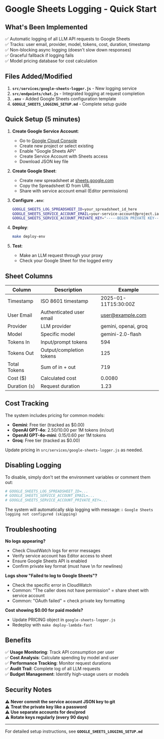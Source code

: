 # Google Sheets Logging - Quick Start

## What's Been Implemented

✅ Automatic logging of all LLM API requests to Google Sheets  
✅ Tracks: user email, provider, model, tokens, cost, duration, timestamp  
✅ Non-blocking async logging (doesn't slow down responses)  
✅ Graceful fallback if logging fails  
✅ Model pricing database for cost calculation  

## Files Added/Modified

1. **`src/services/google-sheets-logger.js`** - New logging service
2. **`src/endpoints/chat.js`** - Integrated logging at request completion
3. **`.env`** - Added Google Sheets configuration template
4. **`GOOGLE_SHEETS_LOGGING_SETUP.md`** - Complete setup guide

## Quick Setup (5 minutes)

1. **Create Google Service Account**:
   - Go to [Google Cloud Console](https://console.cloud.google.com/)
   - Create new project or select existing
   - Enable "Google Sheets API"
   - Create Service Account with Sheets access
   - Download JSON key file

2. **Create Google Sheet**:
   - Create new spreadsheet at [sheets.google.com](https://sheets.google.com/)
   - Copy the Spreadsheet ID from URL
   - Share with service account email (Editor permissions)

3. **Configure `.env`**:
   ```bash
   GOOGLE_SHEETS_LOG_SPREADSHEET_ID=your_spreadsheet_id_here
   GOOGLE_SHEETS_SERVICE_ACCOUNT_EMAIL=your-service-account@project.iam.gserviceaccount.com
   GOOGLE_SHEETS_SERVICE_ACCOUNT_PRIVATE_KEY="-----BEGIN PRIVATE KEY-----\\nYour\\nKey\\nHere\\n-----END PRIVATE KEY-----\\n"
   ```

4. **Deploy**:
   ```bash
   make deploy-env
   ```

5. **Test**:
   - Make an LLM request through your proxy
   - Check your Google Sheet for the logged entry

## Sheet Columns

| Column | Description | Example |
|--------|-------------|---------|
| Timestamp | ISO 8601 timestamp | 2025-01-11T15:30:00Z |
| User Email | Authenticated user email | user@example.com |
| Provider | LLM provider | gemini, openai, groq |
| Model | Specific model | gemini-2.0-flash |
| Tokens In | Input/prompt tokens | 594 |
| Tokens Out | Output/completion tokens | 125 |
| Total Tokens | Sum of in + out | 719 |
| Cost ($) | Calculated cost | 0.0080 |
| Duration (s) | Request duration | 1.23 |

## Cost Tracking

The system includes pricing for common models:

- **Gemini**: Free tier (tracked as $0.00)
- **OpenAI GPT-4o**: $2.50/$10.00 per 1M tokens (in/out)
- **OpenAI GPT-4o-mini**: $0.15/$0.60 per 1M tokens
- **Groq**: Free tier (tracked as $0.00)

Update pricing in `src/services/google-sheets-logger.js` as needed.

## Disabling Logging

To disable, simply don't set the environment variables or comment them out:

```bash
# GOOGLE_SHEETS_LOG_SPREADSHEET_ID=...
# GOOGLE_SHEETS_SERVICE_ACCOUNT_EMAIL=...
# GOOGLE_SHEETS_SERVICE_ACCOUNT_PRIVATE_KEY=...
```

The system will automatically skip logging with message: `ℹ️ Google Sheets logging not configured (skipping)`

## Troubleshooting

**No logs appearing?**
- Check CloudWatch logs for error messages
- Verify service account has Editor access to sheet
- Ensure Google Sheets API is enabled
- Confirm private key format (must have \\n for newlines)

**Logs show "Failed to log to Google Sheets"?**
- Check the specific error in CloudWatch
- Common: "The caller does not have permission" = share sheet with service account
- Common: "OAuth failed" = check private key formatting

**Cost showing $0.00 for paid models?**
- Update PRICING object in `google-sheets-logger.js`
- Redeploy with `make deploy-lambda-fast`

## Benefits

✅ **Usage Monitoring**: Track API consumption per user  
✅ **Cost Analysis**: Calculate spending by model and user  
✅ **Performance Tracking**: Monitor request durations  
✅ **Audit Trail**: Complete log of all LLM requests  
✅ **Budget Management**: Identify high-usage users or models  

## Security Notes

⚠️ **Never commit the service account JSON key to git**  
⚠️ **Treat the private key like a password**  
⚠️ **Use separate accounts for dev/prod**  
⚠️ **Rotate keys regularly (every 90 days)**  

---

For detailed setup instructions, see **`GOOGLE_SHEETS_LOGGING_SETUP.md`**
